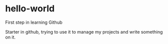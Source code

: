 # hello-world
First step in learning Github

Starter in github, trying to use it to manage my projects and write something on it.

